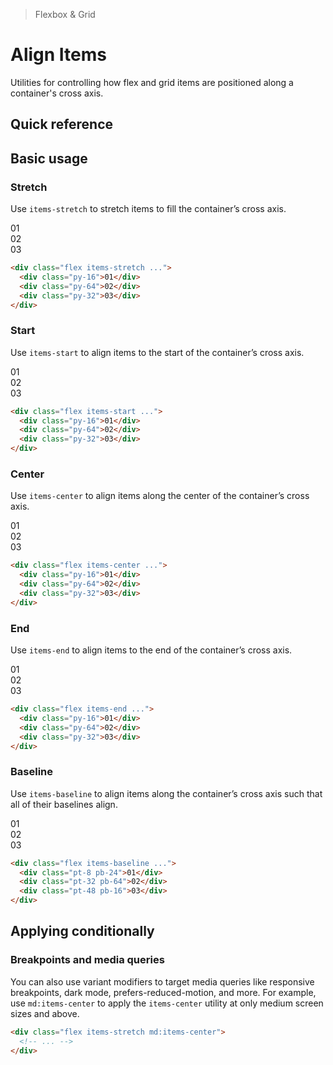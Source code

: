 > Flexbox & Grid

# Align Items
Utilities for controlling how flex and grid items are positioned along a container's cross axis.

## Quick reference

<qr-table />

## Basic usage
### Stretch
Use `items-stretch` to stretch items to fill the container’s cross axis.

<example-container>
  <box striped class="grid grid-cols-3 items-stretch gap-24 rounded-4" fg-color="var(--tw-purple-fg)" bg-color="var(--tw-purple-bg)">
    <div class="py-16 pd-bg-purple-500 ex-box">01</div>
    <div class="py-64 pd-bg-purple-500 ex-box">02</div>
    <div class="py-32 pd-bg-purple-500 ex-box">03</div>
  </box>
</example-container>

```html
<div class="flex items-stretch ...">
  <div class="py-16">01</div>
  <div class="py-64">02</div>
  <div class="py-32">03</div>
</div>
```

### Start
Use `items-start` to align items to the start of the container’s cross axis.

<example-container>
  <div class="ex-bg--striped ex-bg--violet grid grid-cols-3 items-start gap-24 rounded-4">
    <div class="py-16 pd-bg-violet-500 ex-box">01</div>
    <div class="py-64 pd-bg-violet-500 ex-box">02</div>
    <div class="py-32 pd-bg-violet-500 ex-box">03</div>
  </div>
</example-container>

```html
<div class="flex items-start ...">
  <div class="py-16">01</div>
  <div class="py-64">02</div>
  <div class="py-32">03</div>
</div>
```

### Center
Use `items-center` to align items along the center of the container’s cross axis.

<example-container>
  <div class="ex-bg--striped ex-bg--pink grid grid-cols-3 items-center gap-24 rounded-4">
    <div class="py-16 pd-bg-pink-500 ex-box">01</div>
    <div class="py-64 pd-bg-pink-500 ex-box">02</div>
    <div class="py-32 pd-bg-pink-500 ex-box">03</div>
  </div>
</example-container>

```html
<div class="flex items-center ...">
  <div class="py-16">01</div>
  <div class="py-64">02</div>
  <div class="py-32">03</div>
</div>
```

### End
Use `items-end` to align items to the end of the container’s cross axis.

<example-container>
  <div class="ex-bg--striped ex-bg--indigo grid grid-cols-3 items-end gap-24 rounded-4">
    <div class="py-16 pd-bg-indigo-500 ex-box">01</div>
    <div class="py-64 pd-bg-indigo-500 ex-box">02</div>
    <div class="py-32 pd-bg-indigo-500 ex-box">03</div>
  </div>
</example-container>

```html
<div class="flex items-end ...">
  <div class="py-16">01</div>
  <div class="py-64">02</div>
  <div class="py-32">03</div>
</div>
```

### Baseline
Use `items-baseline` to align items along the container’s cross axis such that all of their baselines align.

<example-container>
  <div class="ex-bg--striped ex-bg--blue grid grid-cols-3 items-baseline gap-24 rounded-4">
    <div class="pt-8 pb-24 pd-bg-blue-500 ex-box">01</div>
    <div class="pt-32 pb-64 pd-bg-blue-500 ex-box">02</div>
    <div class="pt-48 pb-16 pd-bg-blue-500 ex-box">03</div>
  </div>
</example-container>

```html
<div class="flex items-baseline ...">
  <div class="pt-8 pb-24">01</div>
  <div class="pt-32 pb-64">02</div>
  <div class="pt-48 pb-16">03</div>
</div>
```

## Applying conditionally

### Breakpoints and media queries
You can also use variant modifiers to target media queries like responsive breakpoints, dark mode, prefers-reduced-motion, and more.
For example, use `md:items-center` to apply the `items-center` utility at only medium screen sizes and above.

```html
<div class="flex items-stretch md:items-center">
  <!-- ... -->
</div>
```
